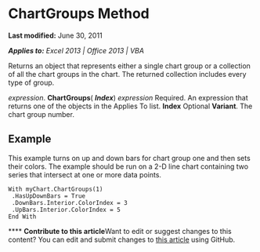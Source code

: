 
# ChartGroups Method

 **Last modified:** June 30, 2011

 _**Applies to:** Excel 2013 | Office 2013 | VBA_

Returns an object that represents either a single chart group or a collection of all the chart groups in the chart. The returned collection includes every type of group.

 _expression_. **ChartGroups**( **_Index_**)
 _expression_ Required. An expression that returns one of the objects in the Applies To list.
 **Index** Optional **Variant**. The chart group number.

## Example

This example turns on up and down bars for chart group one and then sets their colors. The example should be run on a 2-D line chart containing two series that intersect at one or more data points.


```
With myChart.ChartGroups(1) 
 .HasUpDownBars = True 
 .DownBars.Interior.ColorIndex = 3 
 .UpBars.Interior.ColorIndex = 5 
End With
```


****   **Contribute to this article**Want to edit or suggest changes to this content? You can edit and submit changes to  [this article](https://github.com/jhershey00/VBA_Excel_Test/OpenXMLCon/articles/e25258c1-14d4-bb0c-b442-f6c811b19847.md) using GitHub.

